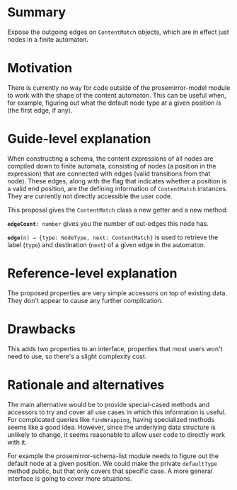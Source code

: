 # Summary

Expose the outgoing edges on `ContentMatch` objects, which are in effect just nodes in a finite automaton.

# Motivation

There is currently no way for code outside of the prosemirror-model module to work with the shape of the content automaton. This can be useful when, for example, figuring out what the default node type at a given position is (the first edge, if any).

# Guide-level explanation

When constructing a schema, the content expressions of all nodes are compiled down to finite automata, consisting of nodes (a position in the expression) that are connected with edges (valid transitions from that node). These edges, along with the flag that indicates whether a position is a valid end position, are the defining information of `ContentMatch` instances. They are currently not directly accessible the user code.

This proposal gives the `ContentMatch` class a new getter and a new method:

**`edgeCount`**`: number` gives you the number of out-edges this node has.

**`edge`**`(n) → {type: NodeType, next: ContentMatch}` is used to retrieve the label (`type`) and destination (`next`) of a given edge in the automaton.

# Reference-level explanation

The proposed properties are very simple accessors on top of existing data. They don't appear to cause any further complication.

# Drawbacks

This adds two properties to an interface, properties that most users won't need to use, so there's a slight complexity cost.

# Rationale and alternatives

The main alternative would be to provide special-cased methods and accessors to try and cover all use cases in which this information is useful. For complicated queries like `findWrapping`, having specialized methods seems like a good idea. However, since the underlying data structure is unlikely to change, it seems reasonable to allow user code to directly work with it.

For example the prosemirror-schema-list module needs to figure out the default node at a given position. We could make the private `defaultType` method public, but that only covers that specific case. A more general interface is going to cover more situations.
